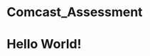 # Comcast_Assessment<html>
<head>
<title>Hello World</title>
</head>
<body>
<h1>Hello World!</h1>
</body>
</html>
